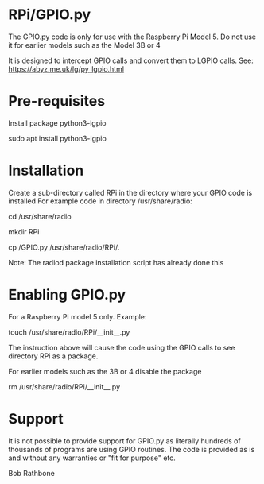RPi/GPIO.py
===========
The GPIO.py code is only for use with the Raspberry Pi Model 5.
Do not use it for earlier models such as the Model 3B or 4

It is designed to intercept GPIO calls and convert them to LGPIO calls.
See: https://abyz.me.uk/lg/py_lgpio.html

Pre-requisites
=============
Install package python3-lgpio

sudo apt install python3-lgpio

Installation
============
Create a sub-directory called RPi in the directory where your GPIO code is installed
For example code in directory /usr/share/radio:

cd /usr/share/radio

mkdir RPi

cp <source>/GPIO.py /usr/share/radio/RPi/.

Note: The radiod package installation script has already done this

Enabling GPIO.py
================
For a Raspberry Pi model 5 only. Example:

touch /usr/share/radio/RPi/\_\_init\_\_.py

The instruction above will cause the code using the GPIO calls to see directory RPi as a package.

For earlier models such as the 3B or 4 disable the package

rm /usr/share/radio/RPi/\_\_init\_\_.py

Support
=======
It is not possible to provide support for GPIO.py as literally hundreds of thousands of programs
are using GPIO routines. The code is provided as is and without any warranties or "fit for purpose" etc.

Bob Rathbone
